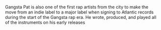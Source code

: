 Gangsta Pat is also one of the first rap artists from the city to make the move from an indie label to a major label when signing to Atlantic records during the start of the Gangsta rap era. 
He wrote, produced, and played all of the instruments on his early releases
